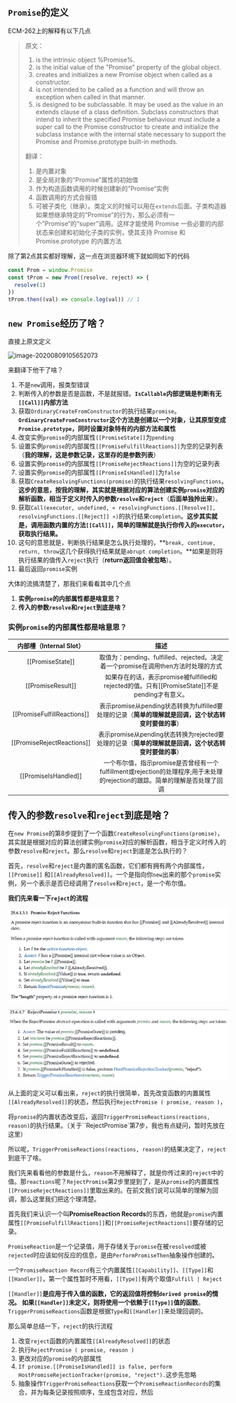 ## `Promise`的定义

ECM-262上的解释有以下几点

>原文：
>
>1. is the intrinsic object %Promise%.
>2. is the initial value of the "Promise" property of the global object.
>3. creates and initializes a new Promise object when called as a constructor.
>4. is not intended to be called as a function and will throw an exception when called in that manner.
>5. is designed to be subclassable. It may be used as the value in an extends clause of a class definition. Subclass constructors that intend to inherit the specified Promise behaviour must include a super call to the Promise constructor to create and initialize the subclass instance with the internal state necessary to support the Promise and Promise.prototype built-in methods.
>
>翻译：
>
>1. 是内置对象
>2. 是全局对象的“Promise”属性的初始值
>3. 作为构造函数调用的时候创建新的”Promise“实例
>4. 函数调用的方式会报错
>5. 可被子类化（继承）。类定义的时候可以用在`extends`后面。子类构造器如果想继承特定的“Promise”的行为，那么必须有一个”Promise“的“super”调用。这样才能使用 Promise 一些必要的内部状态来创建和初始化子类的实例，使其支持 Promise 和 Promise.prototype 的内置方法

除了第2点其实都好理解，这一点在浏览器环境下就如同如下的代码

```js
const Prom = window.Promise
const tProm = new Prom((resolve, reject) => {
  resolve(1)
})
tProm.then((val) => console.log(val)) // 1
```

## `new Promise`经历了啥？

直接上原文定义

![image-20200809105652073](../../../../%25E7%25AC%2594%25E8%25AE%25B0/note/%25E6%2595%25B0%25E6%258D%25AE%25E7%25BB%2593%25E6%259E%2584%25E4%25B8%258E%25E7%25AE%2597%25E6%25B3%2595/_v_images/image-20200809105652073.png)

来翻译下他干了啥？

1. 不是`new`调用，报类型错误
2. 判断传入的参数是否是函数，不是就报错。**`IsCallable`内部逻辑是判断有无 `[[Call]]`内部方法**
3. 获取`OrdinaryCreateFromConstructor`的执行结果`promise`。**`OrdinaryCreateFromConstructor`这个方法是创建以一个对象，让其原型变成`Promise.prototype`，同时设置对象特有的内部方法和属性**
4. 改变实例`promise`的内部属性`[[PromiseState]]`为`pending`
5. 设置实例`promise`的内部属性`[[PromiseFulfillReactions]]`为空的记录列表（**我的理解，这是参数记录，这里存的是参数列表**）
6. 设置实例`promise`的内部属性`[[PromiseRejectReactions]]`为空的记录列表
7. 设置实例`promise`的内部属性`[[PromiseIsHandled]]`为`false`
8. 获取`CreateResolvingFunctions(promise)`的执行结果`resolvingFunctions`。**这步的意思，按我的理解，其实就是根据对应的算法创建实例`promise`对应的解析函数，相当于定义时传入的参数`resolve`和`reject`**（**后面单独拎出来**）。
9. 获取`Call(executor, undefined, « resolvingFunctions.[[Resolve]], resolvingFunctions.[[Reject]] »)`的执行结果`completion`。**这步其实就是，调用函数内置的方法`[[Call]]`，简单的理解就是执行你传入的`executor`，获取执行结果。**
10. 这句的意思就是，判断执行结果是怎么执行处理的，**`break, continue, return, throw`这几个获得执行结果就是`abrupt completion`。**如果是则将执行结果的值传入`reject`执行（**return返回值会被忽略**）。
11. 最后返回`promise`实例

大体的流搞清楚了，那我们来看看其中几个点

1. **实例`promise`的内部属性都是啥意思？**
2. **传入的参数`resolve`和`reject`到底是啥？**

### **实例`promise`的内部属性都是啥意思？**

|   内部槽（Internal Slot）   |                             描述                             |
| :-------------------------: | :----------------------------------------------------------: |
|      [[PromiseState]]       | 取值为：pending、fulfilled、rejected。决定着一个promise在调用then方法时处理的方式 |
|      [[PromiseResult]]      | 如果存在的话，表示promise被fulfilled和rejected的值。只有[[PromiseState]]不是pending才有意义。 |
| [[PromiseFulfillReactions]] | 表示promise从pending状态转换为fulfilled要处理的记录（**简单的理解就是回调，这个状态转变时要做的事**） |
| [[PromiseRejectReactions]]  | 表示promise从pending状态转换为rejected要处理的记录（**简单的理解就是回调，这个状态转变时要做的事**） |
|    [[PromiseIsHandled]]     | 一个布尔值，指示promise是否曾经有一个fulfillment或rejection的处理程序;用于未处理的rejection的跟踪。简单的理解是否处理了回调 |

## 传入的参数`resolve`和`reject`到底是啥？

在`new Promise`的第8步提到了一个函数`CreateResolvingFunctions(promise)`，其实就是根据对应的算法创建实例`promise`对应的解析函数，相当于定义时传入的参数`resolve`和`reject`。那么`resolve`和`reject`到底是怎么执行的？

首先，`resolve`和`reject`是内置的匿名函数，它们都有拥有两个内部属性，`[[Promise]]` 和`[[AlreadyResolved]]`。一个是指向你`new`出来的那个`promise`实例，另一个表示是否已经调用了`resolve`和`reject`，是一个布尔值。

**我们先来看一下`reject`的流程**

![image-20200812140523757](_v_images/image-20200812140523757.png)

![image-20200812140552924](_v_images/image-20200812140552924.png)

从上面的定义可以看出来，`reject`的执行很简单，首先改变函数的内置属性`[[AlreadyResolved]]`的状态，然后执行`RejectPromise ( promise, reason )`，

将`promise`的内置状态改变后，返回`TriggerPromiseReactions(reactions, reason)`的执行结果。（关于``RejectPromise`第7步，我也有点疑问，暂时先放在这里）

所以呢，`TriggerPromiseReactions(reactions, reason)`的结果决定了，`reject`到底干了啥。

我们先来看看他的参数是什么，`reason`不用解释了，就是你传过来的`reject`中的值。那`reactions`呢？`RejectPromise`第2步里提到了，是从`promise`的内置属性`[[PromiseRejectReactions]]`里取出来的。在前文我们说可以简单的理解为回调，那么这里我们把这个理清楚。

首先我们来认识一个叫**PromiseReaction Records**的东西，他就是`promise`内置属性`[[PromiseFulfillReactions]]`和`[[PromiseRejectReactions]]`要存储的记录。

`PromiseReaction`是一个记录值，用于存储关于`promise`在被`resolved`或被`rejected`时应该如何反应的信息，是由`PerformPromiseThen`抽象操作创建的。

一个`PromiseReaction Record`有三个内置属性`[[Capability]]`、`[[Type]]`和`[[Handler]]`，第一个属性暂时不用看，`[[Type]]`有两个取值`Fulfill | Reject`

`[[Handler]]`**是应用于传入值的函数，它的返回值将控制`derived promise`的情况。**
**如果`[[Handler]]`未定义，则将使用一个依赖于`[[Type]]`值的函数**。`TriggerPromiseReactions`函数是根据`Type`和`[[Handler]]`来处理回调的。

那么简单总结一下，`reject`的执行流程

1. 改变`reject`函数的内置属性`[[AlreadyResolved]]`的状态
2. 执行`RejectPromise ( promise, reason )`
3. 更改对应的`promise`的内部属性
4. `If promise.[[PromiseIsHandled]] is false, perform HostPromiseRejectionTracker(promise, "reject").`这步先忽略
5. 抽象操作`TriggerPromiseReactions`获取一个`PromiseReactionRecords`的集合，并为每条记录按照顺序，生成包含对应，然后